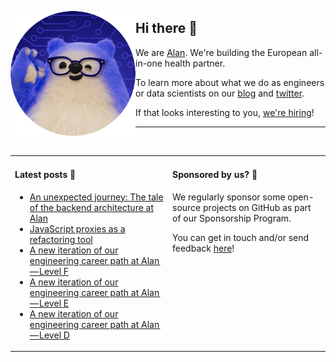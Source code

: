 <img
  alt="Alan engineer"
  src="https://github.com/alan-eu/.github/raw/acceptance/profile/alan-eng-rounded.png"
  height="200"
  align="left"
/>

## Hi there 👋

We are [Alan](https://about.alan.com). We're building the European all-in-one health partner.

To learn more about what we do as engineers or data scientists on our [blog](https://medium.com/alan) and [twitter](https://twitter.com/alanengineering).

If that looks interesting to you, [we're hiring](https://jobs.lever.co/alan)!

---

<img height="10"/>

<table>
  <tr width="100%">
    <td width="50%" valign="baseline">
  
#### Latest posts 📖

<!--START_SECTION:feed-->
* [An unexpected journey: The tale of the backend architecture at Alan](https://medium.com/alan/an-unexpected-journey-the-tale-of-the-backend-architecture-at-alan-ac8c5382df60?source=rss----b2cb698c4e73---4)
* [JavaScript proxies as a refactoring tool](https://medium.com/alan/javascript-proxies-as-a-refactoring-tool-9ab481f6924a?source=rss----b2cb698c4e73---4)
* [A new iteration of our engineering career path at Alan — Level F](https://medium.com/alan/a-new-iteration-of-our-engineering-career-path-at-alan-level-f-a925f61cc95b?source=rss----b2cb698c4e73---4)
* [A new iteration of our engineering career path at Alan — Level E](https://medium.com/alan/a-new-iteration-of-our-engineering-career-path-at-alan-level-e-4f0fa9bfd89d?source=rss----b2cb698c4e73---4)
* [A new iteration of our engineering career path at Alan — Level D](https://medium.com/alan/a-new-iteration-of-our-engineering-career-path-at-alan-level-d-fae37b844d51?source=rss----b2cb698c4e73---4)
<!--END_SECTION:feed-->

</td>
<td  width="50%" valign="baseline">
      
#### Sponsored by us? 💚

<!-- todo: add sponsorship program link -->
We regularly sponsor some open-source projects on GitHub as part of our Sponsorship Program.
  
You can get in touch and/or send feedback [here](https://forms.gle/YxxyJadt31w9RhXB6)!
  
  </td>
  </tr>
</table>
